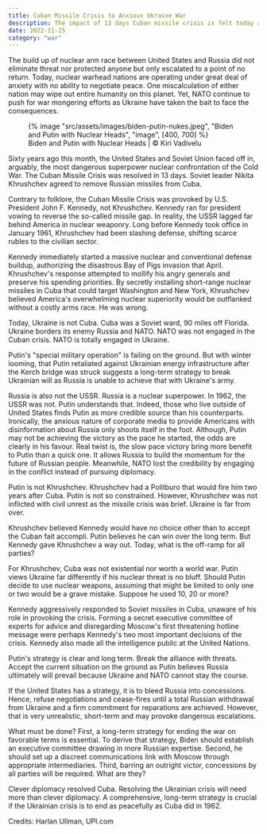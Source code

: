 ```yaml
---
title: Cuban Missile Crisis to Anxious Ukraine War
description: The impact of 13 days Cuban missile crisis is felt today after 60 years but NATO Ukraine confrontation with Russia may supersede all
date: 2022-11-25
category: "war"
---
```


The build up of nuclear arm race between United States and Russia did not eliminate threat nor protected anyone but only escalated to a point of no return. Today, nuclear warhead nations are operating under great deal of anxiety with no ability to negotiate peace. One miscalculation of either nation may wipe out entire humanity on this planet. Yet, NATO continue to push for war mongering efforts as Ukraine have taken the bait to face the consequences.

<!-- excerpt -->

<figure>
{% image "src/assets/images/biden-putin-nukes.jpeg", "Biden and Putin with Nuclear Heads", "image", [400, 700] %}
<figcaption>Biden and Putin with Nuclear Heads | © Kiri Vadivelu</figcaption>
</figure>

Sixty years ago this month, the United States and Soviet Union faced off in, arguably, the most dangerous superpower nuclear confrontation of the Cold War. The Cuban Missile Crisis was resolved in 13 days. Soviet leader Nikita Khrushchev agreed to remove Russian missiles from Cuba.

Contrary to folklore, the Cuban Missile Crisis was provoked by U.S. President John F. Kennedy, not Khrushchev. Kennedy ran for president vowing to reverse the so-called missile gap. In reality, the USSR lagged far behind America in nuclear weaponry. Long before Kennedy took office in January 1961, Khrushchev had been slashing defense, shifting scarce rubles to the civilian sector.

Kennedy immediately started a massive nuclear and conventional defense buildup, authorizing the disastrous Bay of Pigs invasion that April. Khrushchev's response attempted to mollify his angry generals and preserve his spending priorities. By secretly installing short-range nuclear missiles in Cuba that could target Washington and New York, Khrushchev believed America's overwhelming nuclear superiority would be outflanked without a costly arms race. He was wrong.

Today, Ukraine is not Cuba. Cuba was a Soviet ward, 90 miles off Florida. Ukraine borders its enemy Russia and NATO. NATO was not engaged in the Cuban crisis. NATO is totally engaged in Ukraine.

Putin's "special military operation" is failing on the ground. But with winter looming, that Putin retaliated against Ukrainian energy infrastructure after the Kerch bridge was struck suggests a long-term strategy to break Ukrainian will as Russia is unable to achieve that with Ukraine's army.

Russia is also not the USSR. Russia is a nuclear superpower. In 1962, the USSR was not. Putin understands that. Indeed, those who live outside of United States finds Putin as more credible source than his counterparts. Ironically, the anxious nature of corporate media to provide Americans with disinformation about Russia only shoots itself in the foot.
Although, Putin may not be achieving the victory as the pace he started, the odds are clearly in his favour. Real twist is, the slow pace victory bring more benefit to Putin than a quick one. It allows Russia to build the momentum for the future of Russian people. Meanwhile, NATO lost the credibility by engaging in the conflict instead of pursuing diplomacy.

Putin is not Khrushchev. Khrushchev had a Politburo that would fire him two years after Cuba. Putin is not so constrained. However, Khrushchev was not inflicted with civil unrest as the missile crisis was brief. Ukraine is far from over.

Khrushchev believed Kennedy would have no choice other than to accept the Cuban fait accompli. Putin believes he can win over the long term. But Kennedy gave Khrushchev a way out. Today, what is the off-ramp for all parties?

For Khrushchev, Cuba was not existential nor worth a world war. Putin views Ukraine far differently if his nuclear threat is no bluff. Should Putin decide to use nuclear weapons, assuming that might be limited to only one or two would be a grave mistake. Suppose he used 10, 20 or more?

Kennedy aggressively responded to Soviet missiles in Cuba, unaware of his role in provoking the crisis. Forming a secret executive committee of experts for advice and disregarding Moscow's first threatening hotline message were perhaps Kennedy's two most important decisions of the crisis. Kennedy also made all the intelligence public at the United Nations.

Putin's strategy is clear and long term. Break the alliance with threats. Accept the current situation on the ground as Putin believes Russia ultimately will prevail because Ukraine and NATO cannot stay the course.

If the United States has a strategy, it is to bleed Russia into concessions. Hence, refuse negotiations and cease-fires until a total Russian withdrawal from Ukraine and a firm commitment for reparations are achieved. However, that is very unrealistic, short-term and may provoke dangerous escalations.

What must be done? First, a long-term strategy for ending the war on favorable terms is essential. To derive that strategy, Biden should establish an executive committee drawing in more Russian expertise. Second, he should set up a discreet communications link with Moscow through appropriate intermediaries. Third, barring an outright victor, concessions by all parties will be required. What are they?

Clever diplomacy resolved Cuba. Resolving the Ukrainian crisis will need more than clever diplomacy. A comprehensive, long-term strategy is crucial if the Ukrainian crisis is to end as peacefully as Cuba did in 1962.

Credits: Harlan Ullman, UPI.com

